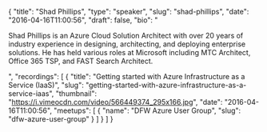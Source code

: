 {
  "title": "Shad Phillips",
  "type": "speaker",
  "slug": "shad-phillips",
  "date": "2016-04-16T11:00:56",
  "draft": false,
  "bio": "<p>Shad Phillips is an Azure Cloud Solution Architect with over 20 years of industry experience in designing, architecting, and deploying enterprise solutions. He has held various roles at Microsoft including MTC Architect, Office 365 TSP, and FAST Search Architect. </p>",
  "recordings": [
    {
      "title": "Getting started with Azure Infrastructure as a Service (IaaS)",
      "slug": "getting-started-with-azure-infrastructure-as-a-service-iaas",
      "thumbnail": "https://i.vimeocdn.com/video/566449374_295x166.jpg",
      "date": "2016-04-16T11:00:56",
      "meetups": [
        {
          "name": "DFW Azure User Group",
          "slug": "dfw-azure-user-group"
        }
      ]
    }
  ]
}
